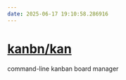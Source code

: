```yaml
---
date: 2025-06-17 19:10:58.286916
---
```


# [kanbn/kan](https://github.com/kanbn/kan)

command-line kanban board manager